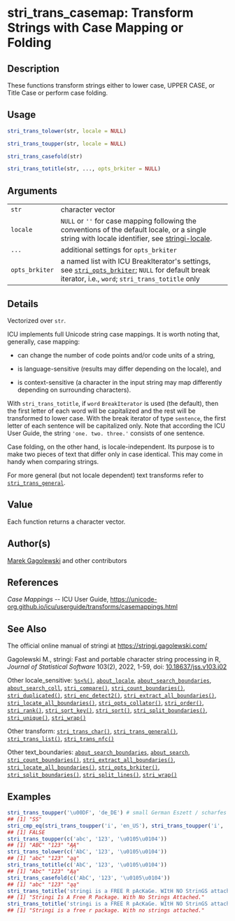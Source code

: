 # stri_trans_casemap: Transform Strings with Case Mapping or Folding

## Description

These functions transform strings either to lower case, UPPER CASE, or Title Case or perform case folding.

## Usage

``` r
stri_trans_tolower(str, locale = NULL)

stri_trans_toupper(str, locale = NULL)

stri_trans_casefold(str)

stri_trans_totitle(str, ..., opts_brkiter = NULL)
```

## Arguments

|                |                                                                                                                                                                                                       |
|----------------|-------------------------------------------------------------------------------------------------------------------------------------------------------------------------------------------------------|
| `str`          | character vector                                                                                                                                                                                      |
| `locale`       | `NULL` or `''` for case mapping following the conventions of the default locale, or a single string with locale identifier, see [stringi-locale](about_locale.md).                                    |
| `...`          | additional settings for `opts_brkiter`                                                                                                                                                                |
| `opts_brkiter` | a named list with <span class="pkg">ICU</span> BreakIterator\'s settings, see [`stri_opts_brkiter`](stri_opts_brkiter.md); `NULL` for default break iterator, i.e., `word`; `stri_trans_totitle` only |

## Details

Vectorized over `str`.

<span class="pkg">ICU</span> implements full Unicode string case mappings. It is worth noting that, generally, case mapping:

-   can change the number of code points and/or code units of a string,

-   is language-sensitive (results may differ depending on the locale), and

-   is context-sensitive (a character in the input string may map differently depending on surrounding characters).

With `stri_trans_totitle`, if `word` `BreakIterator` is used (the default), then the first letter of each word will be capitalized and the rest will be transformed to lower case. With the break iterator of type `sentence`, the first letter of each sentence will be capitalized only. Note that according the <span class="pkg">ICU</span> User Guide, the string `'one. two. three.'` consists of one sentence.

Case folding, on the other hand, is locale-independent. Its purpose is to make two pieces of text that differ only in case identical. This may come in handy when comparing strings.

For more general (but not locale dependent) text transforms refer to [`stri_trans_general`](stri_trans_general.md).

## Value

Each function returns a character vector.

## Author(s)

[Marek Gagolewski](https://www.gagolewski.com/) and other contributors

## References

*Case Mappings* -- ICU User Guide, <https://unicode-org.github.io/icu/userguide/transforms/casemappings.html>

## See Also

The official online manual of <span class="pkg">stringi</span> at <https://stringi.gagolewski.com/>

Gagolewski M., <span class="pkg">stringi</span>: Fast and portable character string processing in R, *Journal of Statistical Software* 103(2), 2022, 1-59, doi: [10.18637/jss.v103.i02](https://doi.org/10.18637/jss.v103.i02)

Other locale_sensitive: [`%s<%()`](+25s+3C+25.md), [`about_locale`](about_locale.md), [`about_search_boundaries`](about_search_boundaries.md), [`about_search_coll`](about_search_coll.md), [`stri_compare()`](stri_compare.md), [`stri_count_boundaries()`](stri_count_boundaries.md), [`stri_duplicated()`](stri_duplicated.md), [`stri_enc_detect2()`](stri_enc_detect2.md), [`stri_extract_all_boundaries()`](stri_extract_boundaries.md), [`stri_locate_all_boundaries()`](stri_locate_boundaries.md), [`stri_opts_collator()`](stri_opts_collator.md), [`stri_order()`](stri_order.md), [`stri_rank()`](stri_rank.md), [`stri_sort_key()`](stri_sort_key.md), [`stri_sort()`](stri_sort.md), [`stri_split_boundaries()`](stri_split_boundaries.md), [`stri_unique()`](stri_unique.md), [`stri_wrap()`](stri_wrap.md)

Other transform: [`stri_trans_char()`](stri_trans_char.md), [`stri_trans_general()`](stri_trans_general.md), [`stri_trans_list()`](stri_trans_list.md), [`stri_trans_nfc()`](stri_trans_nf.md)

Other text_boundaries: [`about_search_boundaries`](about_search_boundaries.md), [`about_search`](about_search.md), [`stri_count_boundaries()`](stri_count_boundaries.md), [`stri_extract_all_boundaries()`](stri_extract_boundaries.md), [`stri_locate_all_boundaries()`](stri_locate_boundaries.md), [`stri_opts_brkiter()`](stri_opts_brkiter.md), [`stri_split_boundaries()`](stri_split_boundaries.md), [`stri_split_lines()`](stri_split_lines.md), [`stri_wrap()`](stri_wrap.md)

## Examples




```r
stri_trans_toupper('\u00DF', 'de_DE') # small German Eszett / scharfes S
## [1] "SS"
stri_cmp_eq(stri_trans_toupper('i', 'en_US'), stri_trans_toupper('i', 'tr_TR'))
## [1] FALSE
stri_trans_toupper(c('abc', '123', '\u0105\u0104'))
## [1] "ABC" "123" "ĄĄ"
stri_trans_tolower(c('AbC', '123', '\u0105\u0104'))
## [1] "abc" "123" "ąą"
stri_trans_totitle(c('AbC', '123', '\u0105\u0104'))
## [1] "Abc" "123" "Ąą"
stri_trans_casefold(c('AbC', '123', '\u0105\u0104'))
## [1] "abc" "123" "ąą"
stri_trans_totitle('stringi is a FREE R pAcKaGe. WItH NO StrinGS attached.') # word boundary
## [1] "Stringi Is A Free R Package. With No Strings Attached."
stri_trans_totitle('stringi is a FREE R pAcKaGe. WItH NO StrinGS attached.', type='sentence')
## [1] "Stringi is a free r package. With no strings attached."
```
